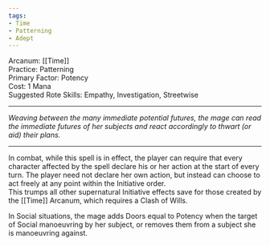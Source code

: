 ```yaml
---
tags:
- Time
- Patterning
- Adept
---
```


Arcanum: [[Time]]\
Practice: Patterning\
Primary Factor: Potency\
Cost: 1 Mana\
Suggested Rote Skills: Empathy, Investigation, Streetwise

---

_Weaving between the many immediate potential futures, the mage can read the immediate futures of her subjects and react accordingly to thwart (or aid) their plans._

---

In combat, while this spell is in effect, the player can require that every character affected by the spell declare his or her action at the start of every turn. The player need not declare her own action, but instead can choose to act freely at any point within the Initiative order.\
This trumps all other supernatural Initiative effects save for those created by the [[Time]] Arcanum, which requires a Clash of Wills.

In Social situations, the mage adds Doors equal to Potency when the target of Social manoeuvring by her subject, or removes them from a subject she is manoeuvring against.